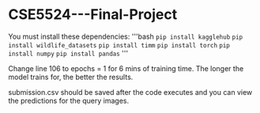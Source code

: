 # CSE5524---Final-Project

You must install these dependencies:
'''bash
`pip install kagglehub`
`pip install wildlife_datasets`
`pip install timm`
`pip install torch`
`pip install numpy`
`pip install pandas`
'''

Change line 106 to epochs = 1 for 6 mins of training time. The longer the model trains for, the better the results.

submission.csv should be saved after the code executes and you can view the predictions for the query images.
